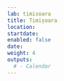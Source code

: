 ```yaml
---
lab: timisoara
title: Timișoara
location: 
startdate: 
enabled: false
date:
weight: 4
outputs:
  # - Calendar
---
```

